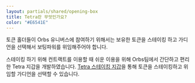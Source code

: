 ```yaml
---
layout: partials/shared/opening-box
title: Tetra란 무엇인가요?
color: "#E6541E"
---
```


토큰 홀더들이 Orbs 유니버스에 참여하기 위해서는 보유한 토큰을 스테이킹 하고 가디언을 선택해서 보팅파워를 위임해주어야 합니다.

스테이킹 하기 위해 컨트랙트를 이용할 때 쉬운 이용을 위해 Orbs팀에서 간단하고 편리한 Tetra 지갑을 개발하였습니다. [Tetra 스테이킹 지갑](https://staking.orbs.network/)을 통해 토큰을 스테이킹하고 위임할 가디언을 선택할 수 있습니다.
